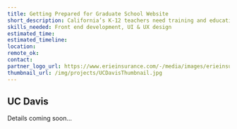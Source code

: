 ```yaml
---
title: Getting Prepared for Graduate School Website
short_description: California’s K-12 teachers need training and education about the foster youth in their classrooms. This website will provide information for teacher credential students.
skills_needed: Front end development, UI & UX design
estimated_time:
estimated_timeline:
location:
remote_ok:
contact:
partner_logo_url: https://www.erieinsurance.com/-/media/images/erieinsurance/pagebanners/blog/articlephotos/2014/474960219_kidsplayingoutsidee1401800407482.jpg
thumbnail_url: /img/projects/UCDavisThumbnail.jpg
---
```


## UC Davis

Details coming soon...
